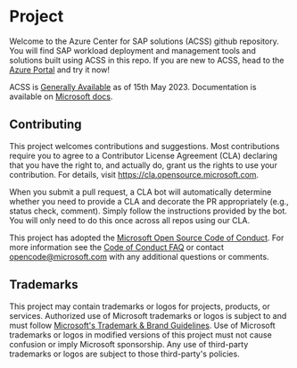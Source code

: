 # Project

Welcome to the Azure Center for SAP solutions (ACSS) github repository. You will find SAP workload deployment and management tools and solutions built using ACSS in this repo. If you are new to ACSS, head to the [Azure Portal](https://aka.ms/ACSSPortal) and try it now!

ACSS is [Generally Available](https://techcommunity.microsoft.com/t5/running-sap-applications-on-the/announcing-general-availability-for-microsoft-azure-center-for/ba-p/3818493) as of 15th May 2023. Documentation is available on [Microsoft docs](https://learn.microsoft.com/azure/sap/center-sap-solutions/overview).

## Contributing

This project welcomes contributions and suggestions.  Most contributions require you to agree to a
Contributor License Agreement (CLA) declaring that you have the right to, and actually do, grant us
the rights to use your contribution. For details, visit https://cla.opensource.microsoft.com.

When you submit a pull request, a CLA bot will automatically determine whether you need to provide
a CLA and decorate the PR appropriately (e.g., status check, comment). Simply follow the instructions
provided by the bot. You will only need to do this once across all repos using our CLA.

This project has adopted the [Microsoft Open Source Code of Conduct](https://opensource.microsoft.com/codeofconduct/).
For more information see the [Code of Conduct FAQ](https://opensource.microsoft.com/codeofconduct/faq/) or
contact [opencode@microsoft.com](mailto:opencode@microsoft.com) with any additional questions or comments.

## Trademarks

This project may contain trademarks or logos for projects, products, or services. Authorized use of Microsoft 
trademarks or logos is subject to and must follow 
[Microsoft's Trademark & Brand Guidelines](https://www.microsoft.com/en-us/legal/intellectualproperty/trademarks/usage/general).
Use of Microsoft trademarks or logos in modified versions of this project must not cause confusion or imply Microsoft sponsorship.
Any use of third-party trademarks or logos are subject to those third-party's policies.
